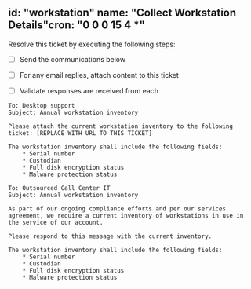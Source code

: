 id: "workstation"
name: "Collect Workstation Details"cron: "0 0 0 15 4 *"
---

Resolve this ticket by executing the following steps:

- [ ] Send the communications below
- [ ] For any email replies, attach content to this ticket
- [ ] Validate responses are received from each


```
To: Desktop support
Subject: Annual workstation inventory

Please attach the current workstation inventory to the following ticket: [REPLACE WITH URL TO THIS TICKET]

The workstation inventory shall include the following fields:
    * Serial number
    * Custodian
    * Full disk encryption status
    * Malware protection status
```


```
To: Outsourced Call Center IT
Subject: Annual workstation inventory

As part of our ongoing compliance efforts and per our services agreement, we require a current inventory of workstations in use in the service of our account.

Please respond to this message with the current inventory.

The workstation inventory shall include the following fields:
    * Serial number
    * Custodian
    * Full disk encryption status
    * Malware protection status
```